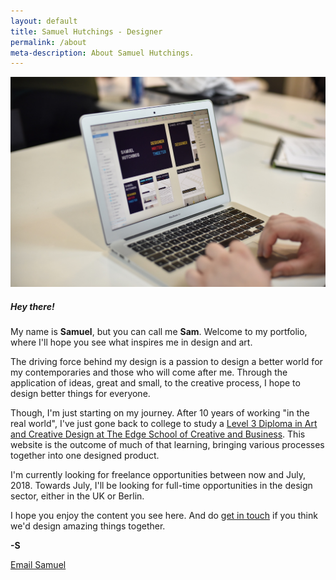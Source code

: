 ```yaml
---
layout: default
title: Samuel Hutchings - Designer
permalink: /about
meta-description: About Samuel Hutchings.
---
```



<div class="card">
  <img class="card-img-top" src="/img/aboutHero.png" alt="Samuel Hutchings">

  <div class="card-body">
    <h5 class="card-title">Hey there!</h5>
    <p class="card-text">My name is <strong>Samuel</strong>, but you can call me <strong>Sam</strong>. Welcome to my portfolio, where I'll hope you see what inspires me in design and art.</p>
    <p>The driving force behind my design is a passion to design a better world for my contemporaries and those who will come after me. Through the application of ideas, great and small, to the creative process, I hope to design better things for everyone.</p>
    <p>Though, I'm just starting on my journey. After 10 years of working "in the real world", I've just gone back to college to study a <a href="https://www.eastkent.ac.uk/course/art-and-creative-design-level-3">Level 3 Diploma in Art and Creative Design at The Edge School of Creative and Business</a>. This website is the outcome of much of that learning, bringing various processes together into one designed product.</p>
    <p>I'm currently looking for freelance opportunities between now and July, 2018. Towards July, I'll be looking for full-time opportunities in the design sector, either in the UK or Berlin.</p>
    <p>I hope you enjoy the content you see here. And do <a href="mailto:hi@samhutchings.co">get in touch</a> if you think we'd design amazing things together.</p>
    <p><strong>-S</strong></p>
    <a href="mailto:hi@samhutchings.co" class="btn btn-block btn-outline-primary btn-lg">Email Samuel</a>
  </div>

</div>
